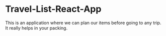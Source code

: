 # Travel-List-React-App
This is an application where we can plan our items before going to any trip. It really helps in your packing.
